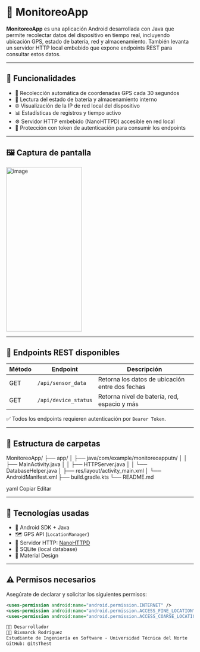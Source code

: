 # 📡 MonitoreoApp

**MonitoreoApp** es una aplicación Android desarrollada con Java que permite recolectar datos del dispositivo en tiempo real, incluyendo ubicación GPS, estado de batería, red y almacenamiento. También levanta un servidor HTTP local embebido que expone endpoints REST para consultar estos datos.

---

## 🧠 Funcionalidades

- 📍 Recolección automática de coordenadas GPS cada 30 segundos
- 🔌 Lectura del estado de batería y almacenamiento interno
- 🌐 Visualización de la IP de red local del dispositivo
- 📊 Estadísticas de registros y tiempo activo
- ⚙️ Servidor HTTP embebido (NanoHTTPD) accesible en red local
- 🔐 Protección con token de autenticación para consumir los endpoints

---

## 🖼️ Captura de pantalla

<img width="203" height="440" alt="image" src="https://github.com/user-attachments/assets/4fb70ec5-2e74-4bc5-9216-d4ea9f9dbcc4" />

---

## 🔗 Endpoints REST disponibles

| Método | Endpoint                | Descripción                           |
|--------|--------------------------|---------------------------------------|
| GET    | `/api/sensor_data`       | Retorna los datos de ubicación entre dos fechas |
| GET    | `/api/device_status`     | Retorna nivel de batería, red, espacio y más |

✅ Todos los endpoints requieren autenticación por `Bearer Token`.

---

## 📂 Estructura de carpetas

MonitoreoApp/
├── app/
│ ├── java/com/example/monitoreoapputn/
│ │ ├── MainActivity.java
│ │ ├── HTTPServer.java
│ │ └── DatabaseHelper.java
│ ├── res/layout/activity_main.xml
│ └── AndroidManifest.xml
├── build.gradle.kts
└── README.md

yaml
Copiar
Editar

---

## 🚀 Tecnologías usadas

- 🔧 Android SDK + Java
- 🗺️ GPS API (`LocationManager`)
- 📡 Servidor HTTP: [NanoHTTPD](https://github.com/NanoHttpd/nanohttpd)
- 📁 SQLite (local database)
- 🎨 Material Design

---

## ⚠️ Permisos necesarios

Asegúrate de declarar y solicitar los siguientes permisos:

```xml
<uses-permission android:name="android.permission.INTERNET" />
<uses-permission android:name="android.permission.ACCESS_FINE_LOCATION" />
<uses-permission android:name="android.permission.ACCESS_COARSE_LOCATION" />

👨‍💻 Desarrollador
🧑‍💻 Bixmarck Rodríguez
Estudiante de Ingeniería en Software - Universidad Técnica del Norte
GitHub: @itsThest
